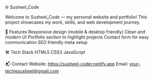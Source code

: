 🌐 Susheel_Code

Welcome to Susheel_Code — my personal website and portfolio!
This project showcases my work, skills, and web development journey.

🚀 Features
Responsive design (mobile & desktop friendly)
Clean and modern UI
Portfolio section to highlight projects
Contact form for easy communication
SEO friendly meta setup

🛠️ Tech Stack
HTML5
CSS3
JavaScript


📬 Contact
Website: https://susheel-coder.netlify.app
Email: your-techiesusheel@gmail.com
